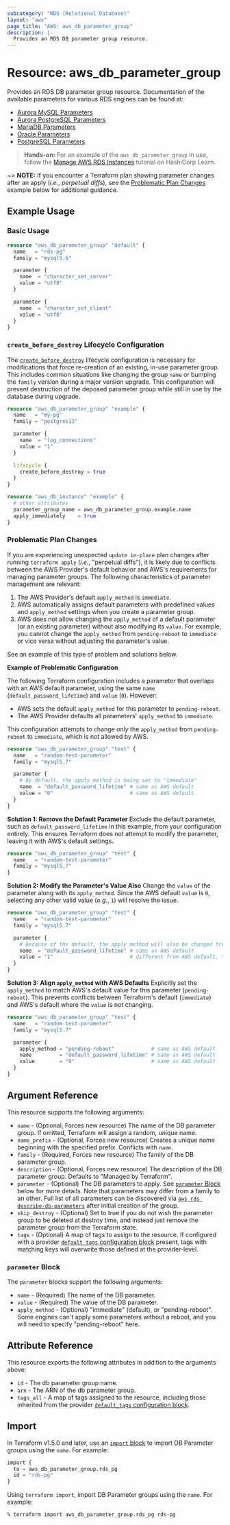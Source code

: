 ```yaml
---
subcategory: "RDS (Relational Database)"
layout: "aws"
page_title: "AWS: aws_db_parameter_group"
description: |-
  Provides an RDS DB parameter group resource.
---
```


# Resource: aws_db_parameter_group

Provides an RDS DB parameter group resource. Documentation of the available parameters for various RDS engines can be found at:

* [Aurora MySQL Parameters](https://docs.aws.amazon.com/AmazonRDS/latest/UserGuide/AuroraMySQL.Reference.html)
* [Aurora PostgreSQL Parameters](https://docs.aws.amazon.com/AmazonRDS/latest/UserGuide/AuroraPostgreSQL.Reference.html)
* [MariaDB Parameters](https://docs.aws.amazon.com/AmazonRDS/latest/UserGuide/Appendix.MariaDB.Parameters.html)
* [Oracle Parameters](https://docs.aws.amazon.com/AmazonRDS/latest/UserGuide/USER_ModifyInstance.Oracle.html#USER_ModifyInstance.Oracle.sqlnet)
* [PostgreSQL Parameters](https://docs.aws.amazon.com/AmazonRDS/latest/UserGuide/Appendix.PostgreSQL.CommonDBATasks.html#Appendix.PostgreSQL.CommonDBATasks.Parameters)

> **Hands-on:** For an example of the `aws_db_parameter_group` in use, follow the [Manage AWS RDS Instances](https://learn.hashicorp.com/tutorials/terraform/aws-rds?in=terraform/aws&utm_source=WEBSITE&utm_medium=WEB_IO&utm_offer=ARTICLE_PAGE&utm_content=DOCS) tutorial on HashiCorp Learn.

~> **NOTE:** If you encounter a Terraform plan showing parameter changes after an apply (_i.e._, _perpetual diffs_), see the [Problematic Plan Changes](#problematic-plan-changes) example below for additional guidance.

## Example Usage

### Basic Usage

```terraform
resource "aws_db_parameter_group" "default" {
  name   = "rds-pg"
  family = "mysql5.6"

  parameter {
    name  = "character_set_server"
    value = "utf8"
  }

  parameter {
    name  = "character_set_client"
    value = "utf8"
  }
}
```

### `create_before_destroy` Lifecycle Configuration

The [`create_before_destroy`](https://developer.hashicorp.com/terraform/language/meta-arguments/lifecycle#create_before_destroy)
lifecycle configuration is necessary for modifications that force re-creation of an existing,
in-use parameter group. This includes common situations like changing the group `name` or
bumping the `family` version during a major version upgrade. This configuration will prevent destruction
of the deposed parameter group while still in use by the database during upgrade.

```terraform
resource "aws_db_parameter_group" "example" {
  name   = "my-pg"
  family = "postgres13"

  parameter {
    name  = "log_connections"
    value = "1"
  }

  lifecycle {
    create_before_destroy = true
  }
}

resource "aws_db_instance" "example" {
  # other attributes
  parameter_group_name = aws_db_parameter_group.example.name
  apply_immediately    = true
}
```

### Problematic Plan Changes

If you are experiencing unexpected `update in-place` plan changes after running `terraform apply` (_i.e._, "perpetual diffs"), it is likely due to conflicts between the AWS Provider's default behavior and AWS's requirements for managing parameter groups. The following characteristics of parameter management are relevant:

1. The AWS Provider's default `apply_method` is `immediate`.
2. AWS automatically assigns default parameters with predefined values and `apply_method` settings when you create a parameter group.
3. AWS does not allow changing the `apply_method` of a default parameter (or an existing parameter) without also modifying its `value`. For example, you cannot change the `apply_method` from `pending-reboot` to `immediate` or vice versa without adjusting the parameter's value.

See an example of this type of problem and solutions below.

**Example of Problematic Configuration**

The following Terraform configuration includes a parameter that overlaps with an AWS default parameter, using the same `name` (`default_password_lifetime`) and `value` (`0`). However:
- AWS sets the default `apply_method` for this parameter to `pending-reboot`.
- The AWS Provider defaults all parameters' `apply_method` to `immediate`.

This configuration attempts to change _only_ the `apply_method` from `pending-reboot` to `immediate`, which is not allowed by AWS.

```terraform
resource "aws_db_parameter_group" "test" {
  name   = "random-test-parameter"
  family = "mysql5.7"

  parameter {
    # By default, the apply_method is being set to "immediate"
    name  = "default_password_lifetime" # same as AWS default
    value = "0"                         # same as AWS default
  }
}
```

**Solution 1: Remove the Default Parameter**
Exclude the default parameter, such as `default_password_lifetime` in this example, from your configuration entirely. This ensures Terraform does not attempt to modify the parameter, leaving it with AWS's default settings.

```terraform
resource "aws_db_parameter_group" "test" {
  name   = "random-test-parameter"
  family = "mysql5.7"
}
```

**Solution 2: Modify the Parameter's Value Also**
Change the `value` of the parameter along with its `apply_method`. Since the AWS default `value` is `0`, selecting any other valid value (_e.g._, `1`) will resolve the issue.

```terraform
resource "aws_db_parameter_group" "test" {
  name   = "random-test-parameter"
  family = "mysql5.7"

  parameter {
    # Because of the default, the apply_method will also be changed from `pending-reboot` to `immediate`
    name  = "default_password_lifetime" # same as AWS default
    value = "1"                         # different from AWS default, "0"
  }
}
```

**Solution 3: Align `apply_method` with AWS Defaults**
Explicitly set the `apply_method` to match AWS's default value for this parameter (`pending-reboot`). This prevents conflicts between Terraform's default (`immediate`) and AWS's default where the `value` is not changing.

```terraform
resource "aws_db_parameter_group" "test" {
  name   = "random-test-parameter"
  family = "mysql5.7"

  parameter {
    apply_method = "pending-reboot"            # same as AWS default
    name         = "default_password_lifetime" # same as AWS default
    value        = "0"                         # same as AWS default
  }
}
```

## Argument Reference

This resource supports the following arguments:

* `name` - (Optional, Forces new resource) The name of the DB parameter group. If omitted, Terraform will assign a random, unique name.
* `name_prefix` - (Optional, Forces new resource) Creates a unique name beginning with the specified prefix. Conflicts with `name`.
* `family` - (Required, Forces new resource) The family of the DB parameter group.
* `description` - (Optional, Forces new resource) The description of the DB parameter group. Defaults to "Managed by Terraform".
* `parameter` - (Optional) The DB parameters to apply. See [`parameter` Block](#parameter-block) below for more details. Note that parameters may differ from a family to an other. Full list of all parameters can be discovered via [`aws rds describe-db-parameters`](https://docs.aws.amazon.com/cli/latest/reference/rds/describe-db-parameters.html) after initial creation of the group.
* `skip_destroy` - (Optional) Set to true if you do not wish the parameter group to be deleted at destroy time, and instead just remove the parameter group from the Terraform state.
* `tags` - (Optional) A map of tags to assign to the resource. If configured with a provider [`default_tags` configuration block](https://registry.terraform.io/providers/hashicorp/aws/latest/docs#default_tags-configuration-block) present, tags with matching keys will overwrite those defined at the provider-level.

### `parameter` Block

The `parameter` blocks support the following arguments:

* `name` - (Required) The name of the DB parameter.
* `value` - (Required) The value of the DB parameter.
* `apply_method` - (Optional) "immediate" (default), or "pending-reboot". Some
    engines can't apply some parameters without a reboot, and you will need to
    specify "pending-reboot" here.

## Attribute Reference

This resource exports the following attributes in addition to the arguments above:

* `id` - The db parameter group name.
* `arn` - The ARN of the db parameter group.
* `tags_all` - A map of tags assigned to the resource, including those inherited from the provider [`default_tags` configuration block](https://registry.terraform.io/providers/hashicorp/aws/latest/docs#default_tags-configuration-block).

## Import

In Terraform v1.5.0 and later, use an [`import` block](https://developer.hashicorp.com/terraform/language/import) to import DB Parameter groups using the `name`. For example:

```terraform
import {
  to = aws_db_parameter_group.rds_pg
  id = "rds-pg"
}
```

Using `terraform import`, import DB Parameter groups using the `name`. For example:

```console
% terraform import aws_db_parameter_group.rds_pg rds-pg
```
